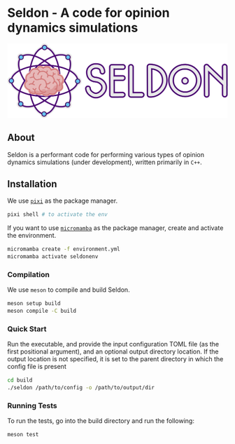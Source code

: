 # Seldon - A code for opinion dynamics simulations

![Logo](res/logo_text.png "Seldon Logo")

## About 

Seldon is a performant code for performing various types of opinion dynamics simulations (under development), written primarily in `C++`. 

## Installation 

We use [`pixi`](https://github.com/prefix-dev/pixi) as the package manager. 

```bash
pixi shell # to activate the env
```

If you want to use [`micromamba`](https://mamba.readthedocs.io/en/latest/user_guide/micromamba.html) as the package manager, create and activate 
the environment.

```bash
micromamba create -f environment.yml
micromamba activate seldonenv
```

### Compilation

We use `meson` to compile and build Seldon. 

```bash
meson setup build
meson compile -C build
```

### Quick Start 

Run the executable, and provide the input configuration TOML file (as the first
positional argument), and an optional output directory location. If the output location is not specified, it is set to the parent directory in which the config file is present

```bash
cd build
./seldon /path/to/config -o /path/to/output/dir
``` 

### Running Tests

To run the tests, go into the build directory and run the following: 

```bash
meson test
```